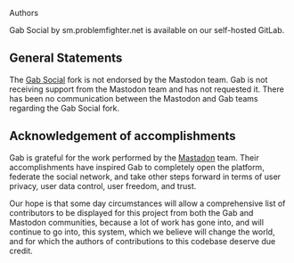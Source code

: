 Authors

Gab Social by sm.problemfighter.net is available on our self-hosted GitLab.

## General Statements

The [Gab Social](https://code.sm.problemfighter.net/gab/gab-open-source) fork is not endorsed by the Mastodon team. Gab is not receiving support from the Mastodon team and has not requested it. There has been no communication between the Mastodon and Gab teams regarding the Gab Social fork.

## Acknowledgement of accomplishments

Gab is grateful for the work performed by the [Mastadon](https://github.com/tootsuite/mastodon) team. Their accomplishments have inspired Gab to completely open the platform, federate the social network, and take other steps forward in terms of user privacy, user data control, user freedom, and trust.

Our hope is that some day circumstances will allow a comprehensive list of contributors to be displayed for this project from both the Gab and Mastodon communities, because a lot of work has gone into, and will continue to go into, this system, which we believe will change the world, and for which the authors of contributions to this codebase deserve due credit.